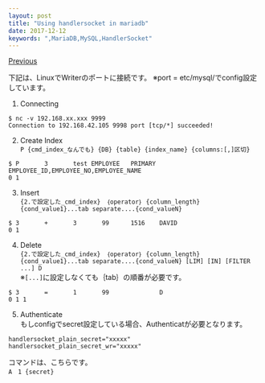 ```yaml
---
layout: post
title: "Using handlersocket in mariadb"
date: 2017-12-12
keywords: ",MariaDB,MySQL,HandlerSocket"
---
```


[Previous](https://auycro.github.io/blog/2017/11/29/mariadb-handlersocket)

下記は、LinuxでWriterのポートに接続です。
※port = etc/mysql/でconfig設定しています。
1. Connecting <br/>
```
$ nc -v 192.168.xx.xxx 9999
Connection to 192.168.42.105 9998 port [tcp/*] succeeded!
```

2. Create Index <br/>
`P {cmd_index_なんでも} {DB} {table} {index_name} {columns:[,]区切}`

```
$ P       3       test EMPLOYEE   PRIMARY EMPLOYEE_ID,EMPLOYEE_NO,EMPLOYEE_NAME
0 1
```

3. Insert <br/>
`{2.で設定した_cmd_index}　｛operator｝ {column_length} {cond_value1}...tab separate....{cond_valueN}`
```
$ 3       +       3       99      1516    DAVID
0 1
```

4. Delete <br/>
`{2.で設定した_cmd_index}　｛operator｝ {column_length} {cond_value1}...tab separate....{cond_valueN} [LIM] [IN] [FILTER ...] D`<br/>
※`[...]`に設定しなくても｛tab｝の順番が必要です。
```
$ 3       =       1       99              D
0 1 1
```

5. Authenticate <br />
もしconfigでsecret設定している場合、Authenticatが必要となります。
```
handlersocket_plain_secret="xxxxx"
handlersocket_plain_secret_wr="xxxxx"
```
コマンドは、こちらです。<br/>
`A　1 {secret}`
